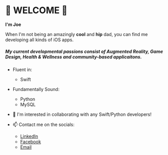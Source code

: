 # 👋 WELCOME 👋

**I'm Joe**

When I'm not being an amazingly **cool** and **hip** dad, you can find me developing all kinds of iOS apps.
##### My current developmental passions consist of Augmented Reality, Game Design, Health & Wellness and community-based applicaitons. 

* Fluent in: 
  * Swift
  
* Fundamentally Sound:
  * Python
  * MySQL
  
- 👯 I'm interested in collaborating with any Swift/Python developers!

- 📫 Contact me on the socials:
  * [LinkedIn](https://www.linkedin.com/in/joseph-veverka/)
  * [Facebook](https://www.facebook.com/joseph.veverka.9)
  * [Email](joeveverka89@gmail.com)

